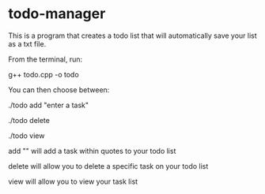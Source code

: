 # todo-manager

This is a program that creates a todo list that will automatically save your list as a txt file.

From the terminal, run:

g++ todo.cpp -o todo

You can then choose between:

./todo add "enter a task"

./todo delete

./todo view

add "" will add a task within quotes to your todo list

delete will allow you to delete a specific task on your todo list

view will allow you to view your task list


